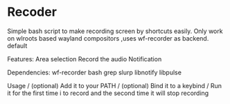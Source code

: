 # Recoder
Simple bash script to make recording screen by shortcuts easily. Only work on wlroots based wayland compositors ,uses wf-recorder as backend.
default 

Features:
 Area selection
 Record the audio
 Notification


Dependencies:
wf-recorder
bash
grep
slurp
libnotify
libpulse

Usage /
(optional) Add it to your PATH /
(optional) Bind it to a keybind /
Run it for the first time i to record and the second time it will stop recording 
